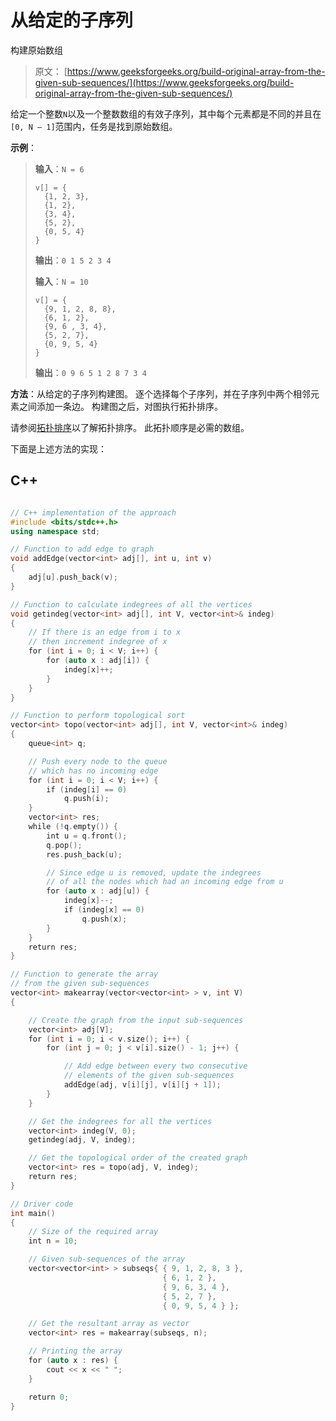 # 从给定的子序列

构建原始数组

> 原文： [https://www.geeksforgeeks.org/build-original-array-from-the-given-sub-sequences/](https://www.geeksforgeeks.org/build-original-array-from-the-given-sub-sequences/)

给定一个整数`N`以及一个整数数组的有效子序列，其中每个元素都是不同的并且在`[0, N – 1]`范围内，任务是找到原始数组。

**示例**：

> **输入**：`N = 6`
>
> ```
> v[] = {
>   {1, 2, 3}, 
>   {1, 2}, 
>   {3, 4}, 
>   {5, 2}, 
>   {0, 5, 4}
> }
> ```
> 
> **输出**：`0 1 5 2 3 4`
> 
> **输入**：`N = 10`
>
> ```
> v[] = {
>   {9, 1, 2, 8, 8}, 
>   {6, 1, 2}, 
>   {9, 6 , 3, 4}, 
>   {5, 2, 7}, 
>   {0, 9, 5, 4}
> }
> ```
> 
> **输出**：`0 9 6 5 1 2 8 7 3 4`

**方法**：从给定的子序列构建图。 逐个选择每个子序列，并在子序列中两个相邻元素之间添加一条边。 构建图之后，对图执行拓扑排序。

请参阅[拓扑排序](https://www.geeksforgeeks.org/topological-sorting-indegree-based-solution/)以了解拓扑排序。 此拓扑顺序是必需的数组。

下面是上述方法的实现：

## C++

```cpp

// C++ implementation of the approach 
#include <bits/stdc++.h> 
using namespace std; 

// Function to add edge to graph 
void addEdge(vector<int> adj[], int u, int v) 
{ 
    adj[u].push_back(v); 
} 

// Function to calculate indegrees of all the vertices 
void getindeg(vector<int> adj[], int V, vector<int>& indeg) 
{ 
    // If there is an edge from i to x 
    // then increment indegree of x 
    for (int i = 0; i < V; i++) { 
        for (auto x : adj[i]) { 
            indeg[x]++; 
        } 
    } 
} 

// Function to perform topological sort 
vector<int> topo(vector<int> adj[], int V, vector<int>& indeg) 
{ 
    queue<int> q; 

    // Push every node to the queue 
    // which has no incoming edge 
    for (int i = 0; i < V; i++) { 
        if (indeg[i] == 0) 
            q.push(i); 
    } 
    vector<int> res; 
    while (!q.empty()) { 
        int u = q.front(); 
        q.pop(); 
        res.push_back(u); 

        // Since edge u is removed, update the indegrees 
        // of all the nodes which had an incoming edge from u 
        for (auto x : adj[u]) { 
            indeg[x]--; 
            if (indeg[x] == 0) 
                q.push(x); 
        } 
    } 
    return res; 
} 

// Function to generate the array 
// from the given sub-sequences 
vector<int> makearray(vector<vector<int> > v, int V) 
{ 

    // Create the graph from the input sub-sequences 
    vector<int> adj[V]; 
    for (int i = 0; i < v.size(); i++) { 
        for (int j = 0; j < v[i].size() - 1; j++) { 

            // Add edge between every two consecutive 
            // elements of the given sub-sequences 
            addEdge(adj, v[i][j], v[i][j + 1]); 
        } 
    } 

    // Get the indegrees for all the vertices 
    vector<int> indeg(V, 0); 
    getindeg(adj, V, indeg); 

    // Get the topological order of the created graph 
    vector<int> res = topo(adj, V, indeg); 
    return res; 
} 

// Driver code 
int main() 
{ 
    // Size of the required array 
    int n = 10; 

    // Given sub-sequences of the array 
    vector<vector<int> > subseqs{ { 9, 1, 2, 8, 3 }, 
                                  { 6, 1, 2 }, 
                                  { 9, 6, 3, 4 }, 
                                  { 5, 2, 7 }, 
                                  { 0, 9, 5, 4 } }; 

    // Get the resultant array as vector 
    vector<int> res = makearray(subseqs, n); 

    // Printing the array 
    for (auto x : res) { 
        cout << x << " "; 
    } 

    return 0; 
} 

```